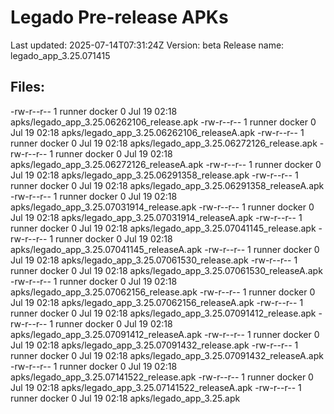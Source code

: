 # Legado Pre-release APKs
Last updated: 2025-07-14T07:31:24Z
Version: beta
Release name: legado_app_3.25.071415
## Files:
-rw-r--r-- 1 runner docker 0 Jul 19 02:18 apks/legado_app_3.25.06262106_release.apk
-rw-r--r-- 1 runner docker 0 Jul 19 02:18 apks/legado_app_3.25.06262106_releaseA.apk
-rw-r--r-- 1 runner docker 0 Jul 19 02:18 apks/legado_app_3.25.06272126_release.apk
-rw-r--r-- 1 runner docker 0 Jul 19 02:18 apks/legado_app_3.25.06272126_releaseA.apk
-rw-r--r-- 1 runner docker 0 Jul 19 02:18 apks/legado_app_3.25.06291358_release.apk
-rw-r--r-- 1 runner docker 0 Jul 19 02:18 apks/legado_app_3.25.06291358_releaseA.apk
-rw-r--r-- 1 runner docker 0 Jul 19 02:18 apks/legado_app_3.25.07031914_release.apk
-rw-r--r-- 1 runner docker 0 Jul 19 02:18 apks/legado_app_3.25.07031914_releaseA.apk
-rw-r--r-- 1 runner docker 0 Jul 19 02:18 apks/legado_app_3.25.07041145_release.apk
-rw-r--r-- 1 runner docker 0 Jul 19 02:18 apks/legado_app_3.25.07041145_releaseA.apk
-rw-r--r-- 1 runner docker 0 Jul 19 02:18 apks/legado_app_3.25.07061530_release.apk
-rw-r--r-- 1 runner docker 0 Jul 19 02:18 apks/legado_app_3.25.07061530_releaseA.apk
-rw-r--r-- 1 runner docker 0 Jul 19 02:18 apks/legado_app_3.25.07062156_release.apk
-rw-r--r-- 1 runner docker 0 Jul 19 02:18 apks/legado_app_3.25.07062156_releaseA.apk
-rw-r--r-- 1 runner docker 0 Jul 19 02:18 apks/legado_app_3.25.07091412_release.apk
-rw-r--r-- 1 runner docker 0 Jul 19 02:18 apks/legado_app_3.25.07091412_releaseA.apk
-rw-r--r-- 1 runner docker 0 Jul 19 02:18 apks/legado_app_3.25.07091432_release.apk
-rw-r--r-- 1 runner docker 0 Jul 19 02:18 apks/legado_app_3.25.07091432_releaseA.apk
-rw-r--r-- 1 runner docker 0 Jul 19 02:18 apks/legado_app_3.25.07141522_release.apk
-rw-r--r-- 1 runner docker 0 Jul 19 02:18 apks/legado_app_3.25.07141522_releaseA.apk
-rw-r--r-- 1 runner docker 0 Jul 19 02:18 apks/legado_app_3.25.apk
